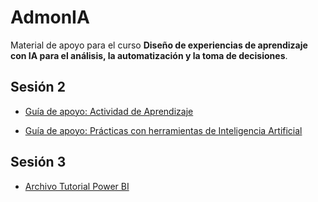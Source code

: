 # AdmonIA

Material de apoyo para el curso **Diseño de experiencias de aprendizaje con IA para el análisis, la automatización y la toma de decisiones**.

## Sesión 2
- [Guía de apoyo: Actividad de Aprendizaje](https://colab.research.google.com/github/FerneyOAmaya/AdmonIA/blob/main/ActividadAprendizaje.ipynb)

- [Guía de apoyo: Prácticas con herramientas de Inteligencia Artificial](https://colab.research.google.com/github/FerneyOAmaya/AdmonIA/blob/main/HerramientasIA.ipynb)

## Sesión 3
- [Archivo Tutorial Power BI](https://github.com/FerneyOAmaya/AdmonIA/blob/main/FinancialSample.xlsx)
